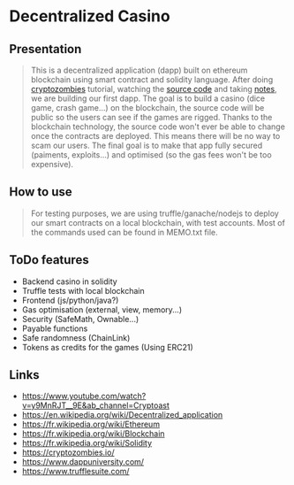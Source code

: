 # Decentralized Casino

## Presentation 

>This is a decentralized application (dapp) built on ethereum blockchain using smart contract and solidity language. After doing [cryptozombies](https://cryptozombies.io) tutorial, watching the [source code](https://github.com/hanzopgp/CryptoZombies) and taking [notes](https://github.com/hanzopgp/CryptoZombies), we are building our first dapp. The goal is to build a casino (dice game, crash game...) on the blockchain, the source code will be public so the users can see if the games are rigged. Thanks to the blockchain technology, the source code won't ever be able to change once the contracts are deployed. This means there will be no way to scam our users. The final goal is to make that app fully secured (paiments, exploits...) and optimised (so the gas fees won't be too expensive).

## How to use

>For testing purposes, we are using truffle/ganache/nodejs to deploy our smart contracts on a local blockchain, with test accounts.
Most of the commands used can be found in MEMO.txt file.

## ToDo features

- Backend casino in solidity
- Truffle tests with local blockchain
- Frontend (js/python/java?)
- Gas optimisation (external, view, memory...)
- Security (SafeMath, Ownable...)
- Payable functions
- Safe randomness (ChainLink)
- Tokens as credits for the games (Using ERC21)

## Links

- https://www.youtube.com/watch?v=y9MnRJT__9E&ab_channel=Cryptoast
- https://en.wikipedia.org/wiki/Decentralized_application
- https://fr.wikipedia.org/wiki/Ethereum
- https://fr.wikipedia.org/wiki/Blockchain
- https://fr.wikipedia.org/wiki/Solidity
- https://cryptozombies.io/
- https://www.dappuniversity.com/
- https://www.trufflesuite.com/
